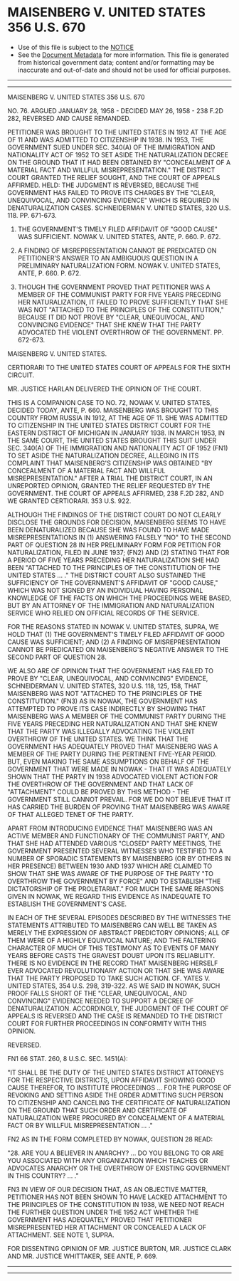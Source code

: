 ---
---

# MAISENBERG V. UNITED STATES 356 U.S. 670

* Use of this file is subject to the [NOTICE](https://github.com/publicdocs/notice/blob/master/NOTICE)
* See the [Document Metadata](../../../) for more information.
  This file is generated from historical government data; content and/or formatting may be inaccurate and out-of-date and should not be used for official purposes.

----------
----------

MAISENBERG V. UNITED STATES 356 U.S. 670

NO. 76.  ARGUED JANUARY 28, 1958 - DECIDED MAY 26, 1958 - 238 F.2D 282, REVERSED AND CAUSE REMANDED.

PETITIONER WAS BROUGHT TO THE UNITED STATES IN 1912 AT THE AGE OF 11 AND WAS ADMITTED TO CITIZENSHIP IN 1938.  IN 1953, THE GOVERNMENT SUED UNDER SEC. 340(A) OF THE IMMIGRATION AND NATIONALITY ACT OF 1952 TO SET ASIDE THE NATURALIZATION DECREE ON THE GROUND THAT IT HAD BEEN OBTAINED BY "CONCEALMENT OF A MATERIAL FACT AND WILLFUL MISREPRESENTATION."  THE DISTRICT COURT GRANTED THE RELIEF SOUGHT, AND THE COURT OF APPEALS AFFIRMED.  HELD:  THE JUDGMENT IS REVERSED, BECAUSE THE GOVERNMENT HAS FAILED TO PROVE ITS CHARGES BY THE "CLEAR, UNEQUIVOCAL, AND CONVINCING EVIDENCE" WHICH IS REQUIRED IN DENATURALIZATION CASES.  SCHNEIDERMAN V. UNITED STATES, 320 U.S. 118.   PP. 671-673.

1.  THE GOVERNMENT'S TIMELY FILED AFFIDAVIT OF "GOOD CAUSE" WAS SUFFICIENT.  NOWAK V. UNITED STATES, ANTE, P. 660.  P. 672.

2. A FINDING OF MISREPRESENTATION CANNOT BE PREDICATED ON PETITIONER'S ANSWER TO AN AMBIGUOUS QUESTION IN A PRELIMINARY NATURALIZATION FORM.  NOWAK V. UNITED STATES, ANTE, P. 660.  P. 672.

3.  THOUGH THE GOVERNMENT PROVED THAT PETITIONER WAS A MEMBER OF THE COMMUNIST PARTY FOR FIVE YEARS PRECEDING HER NATURALIZATION, IT FAILED TO PROVE SUFFICIENTLY THAT SHE WAS NOT "ATTACHED TO THE PRINCIPLES OF THE CONSTITUTION," BECAUSE IT DID NOT PROVE BY "CLEAR, UNEQUIVOCAL, AND CONVINCING EVIDENCE" THAT SHE KNEW THAT THE PARTY ADVOCATED THE VIOLENT OVERTHROW OF THE GOVERNMENT.  PP. 672-673.

MAISENBERG V. UNITED STATES.

CERTIORARI TO THE UNITED STATES COURT OF APPEALS FOR THE SIXTH CIRCUIT.

MR. JUSTICE HARLAN DELIVERED THE OPINION OF THE COURT.

THIS IS A COMPANION CASE TO NO. 72, NOWAK V. UNITED STATES, DECIDED TODAY, ANTE, P. 660.  MAISENBERG WAS BROUGHT TO THIS COUNTRY FROM RUSSIA IN 1912, AT THE AGE OF 11.  SHE WAS ADMITTED TO CITIZENSHIP IN THE UNITED STATES DISTRICT COURT FOR THE EASTERN DISTRICT OF MICHIGAN IN JANUARY 1938.  IN MARCH 1953, IN THE SAME COURT, THE UNITED STATES BROUGHT THIS SUIT UNDER SEC. 340(A) OF THE IMMIGRATION AND NATIONALITY ACT OF 1952 (FN1) TO SET ASIDE THE NATURALIZATION DECREE, ALLEGING IN ITS COMPLAINT THAT MAISENBERG'S CITIZENSHIP WAS OBTAINED "BY CONCEALMENT OF A MATERIAL FACT AND WILLFUL MISREPRESENTATION."  AFTER A TRIAL THE DISTRICT COURT, IN AN UNREPORTED OPINION, GRANTED THE RELIEF REQUESTED BY THE GOVERNMENT.  THE COURT OF APPEALS AFFIRMED, 238 F.2D 282, AND WE GRANTED CERTIORARI.  353 U.S. 922.

ALTHOUGH THE FINDINGS OF THE DISTRICT COURT DO NOT CLEARLY DISCLOSE THE GROUNDS FOR DECISION, MAISENBERG SEEMS TO HAVE BEEN DENATURALIZED BECAUSE SHE WAS FOUND TO HAVE MADE MISREPRESENTATIONS IN (1) ANSWERING FALSELY "NO" TO THE SECOND PART OF QUESTION 28 IN HER PRELIMINARY FORM FOR PETITION FOR NATURALIZATION, FILED IN JUNE 1937; (FN2) AND (2) STATING THAT FOR A PERIOD OF FIVE YEARS PRECEDING HER NATURALIZATION SHE HAD BEEN "ATTACHED TO THE PRINCIPLES OF THE CONSTITUTION OF THE UNITED STATES  ...  ."  THE DISTRICT COURT ALSO SUSTAINED THE SUFFICIENCY OF THE GOVERNMENT'S AFFIDAVIT OF "GOOD CAUSE," WHICH WAS NOT SIGNED BY AN INDIVIDUAL HAVING PERSONAL KNOWLEDGE OF THE FACTS ON WHICH THE PROCEEDINGS WERE BASED, BUT BY AN ATTORNEY OF THE IMMIGRATION AND NATURALIZATION SERVICE WHO RELIED ON OFFICIAL RECORDS OF THE SERVICE.

FOR THE REASONS STATED IN NOWAK V. UNITED STATES, SUPRA, WE HOLD THAT (1) THE GOVERNMENT'S TIMELY FILED AFFIDAVIT OF GOOD CAUSE WAS SUFFICIENT; AND (2) A FINDING OF MISREPRESENTATION CANNOT BE PREDICATED ON MAISENBERG'S NEGATIVE ANSWER TO THE SECOND PART OF QUESTION 28.

WE ALSO ARE OF OPINION THAT THE GOVERNMENT HAS FAILED TO PROVE BY "CLEAR, UNEQUIVOCAL, AND CONVINCING" EVIDENCE, SCHNEIDERMAN V. UNITED STATES, 320 U.S. 118, 125, 158, THAT MAISENBERG WAS NOT "ATTACHED TO THE PRINCIPLES OF THE CONSTITUTION."  (FN3)  AS IN NOWAK, THE GOVERNMENT HAS ATTEMPTED TO PROVE ITS CASE INDIRECTLY BY SHOWING THAT MAISENBERG WAS A MEMBER OF THE COMMUNIST PARTY DURING THE FIVE YEARS PRECEDING HER NATURALIZATION AND THAT SHE KNEW THAT THE PARTY WAS ILLEGALLY ADVOCATING THE VIOLENT OVERTHROW OF THE UNITED STATES.  WE THINK THAT THE GOVERNMENT HAS ADEQUATELY PROVED THAT MAISENBERG WAS A MEMBER OF THE PARTY DURING THE PERTINENT FIVE-YEAR PERIOD.  BUT, EVEN MAKING THE SAME ASSUMPTIONS ON BEHALF OF THE GOVERNMENT THAT WERE MADE IN NOWAK - THAT IT WAS ADEQUATELY SHOWN THAT THE PARTY IN 1938 ADVOCATED VIOLENT ACTION FOR THE OVERTHROW OF THE GOVERNMENT AND THAT LACK OF "ATTACHMENT" COULD BE PROVED BY THIS METHOD - THE GOVERNMENT STILL CANNOT PREVAIL.  FOR WE DO NOT BELIEVE THAT IT HAS CARRIED THE BURDEN OF PROVING THAT MAISENBERG WAS AWARE OF THAT ALLEGED TENET OF THE PARTY.

APART FROM INTRODUCING EVIDENCE THAT MAISENBERG WAS AN ACTIVE MEMBER AND FUNCTIONARY OF THE COMMUNIST PARTY, AND THAT SHE HAD ATTENDED VARIOUS "CLOSED" PARTY MEETINGS, THE GOVERNMENT PRESENTED SEVERAL WITNESSES WHO TESTIFIED TO A NUMBER OF SPORADIC STATEMENTS BY MAISENBERG (OR BY OTHERS IN HER PRESENCE) BETWEEN 1930 AND 1937 WHICH ARE CLAIMED TO SHOW THAT SHE WAS AWARE OF THE PURPOSE OF THE PARTY "TO OVERTHROW THE GOVERNMENT BY FORCE" AND TO ESTABLISH "THE DICTATORSHIP OF THE PROLETARIAT."  FOR MUCH THE SAME REASONS GIVEN IN NOWAK, WE REGARD THIS EVIDENCE AS INADEQUATE TO ESTABLISH THE GOVERNMENT'S CASE.

IN EACH OF THE SEVERAL EPISODES DESCRIBED BY THE WITNESSES THE STATEMENTS ATTRIBUTED TO MAISENBERG CAN WELL BE TAKEN AS MERELY THE EXPRESSION OF ABSTRACT PREDICTORY OPINIONS; ALL OF THEM WERE OF A HIGHLY EQUIVOCAL NATURE; AND THE FALTERING CHARACTER OF MUCH OF THIS TESTIMONY AS TO EVENTS OF MANY YEARS BEFORE CASTS THE GRAVEST DOUBT UPON ITS RELIABILITY.  THERE IS NO EVIDENCE IN THE RECORD THAT MAISENBERG HERSELF EVER ADVOCATED REVOLUTIONARY ACTION OR THAT SHE WAS AWARE THAT THE PARTY PROPOSED TO TAKE SUCH ACTION.  CF. YATES V. UNITED STATES, 354 U.S. 298, 319-322.  AS WE SAID IN NOWAK, SUCH PROOF FALLS SHORT OF THE "CLEAR, UNEQUIVOCAL, AND CONVINCING" EVIDENCE NEEDED TO SUPPORT A DECREE OF DENATURALIZATION.  ACCORDINGLY, THE JUDGMENT OF THE COURT OF APPEALS IS REVERSED AND THE CASE IS REMANDED TO THE DISTRICT COURT FOR FURTHER PROCEEDINGS IN CONFORMITY WITH THIS OPINION.

REVERSED.

FN1  66 STAT. 260, 8 U.S.C. SEC. 1451(A):

"IT SHALL BE THE DUTY OF THE UNITED STATES DISTRICT ATTORNEYS FOR THE RESPECTIVE DISTRICTS, UPON AFFIDAVIT SHOWING GOOD CAUSE THEREFOR, TO INSTITUTE PROCEEDINGS  ...  FOR THE PURPOSE OF REVOKING AND SETTING ASIDE THE ORDER ADMITTING SUCH PERSON TO CITIZENSHIP AND CANCELING THE CERTIFICATE OF NATURALIZATION ON THE GROUND THAT SUCH ORDER AND CERTIFICATE OF NATURALIZATION WERE PROCURED BY CONCEALMENT OF A MATERIAL FACT OR BY WILLFUL MISREPRESENTATION  ...  ."

FN2  AS IN THE FORM COMPLETED BY NOWAK, QUESTION 28 READ:

"28.  ARE YOU A BELIEVER IN ANARCHY?  ...  DO YOU BELONG TO OR ARE YOU ASSOCIATED WITH ANY ORGANIZATION WHICH TEACHES OR ADVOCATES ANARCHY OR THE OVERTHROW OF EXISTING GOVERNMENT IN THIS COUNTRY?  ...  ."

FN3  IN VIEW OF OUR DECISION THAT, AS AN OBJECTIVE MATTER, PETITIONER HAS NOT BEEN SHOWN TO HAVE LACKED ATTACHMENT TO THE PRINCIPLES OF THE CONSTITUTION IN 1938, WE NEED NOT REACH THE FURTHER QUESTION UNDER THE 1952 ACT WHETHER THE GOVERNMENT HAS ADEQUATELY PROVED THAT PETITIONER MISREPRESENTED HER ATTACHMENT OR CONCEALED A LACK OF ATTACHMENT.  SEE NOTE 1, SUPRA.

FOR DISSENTING OPINION OF MR. JUSTICE BURTON, MR. JUSTICE CLARK AND MR. JUSTICE WHITTAKER, SEE ANTE, P. 669.


----------
----------

